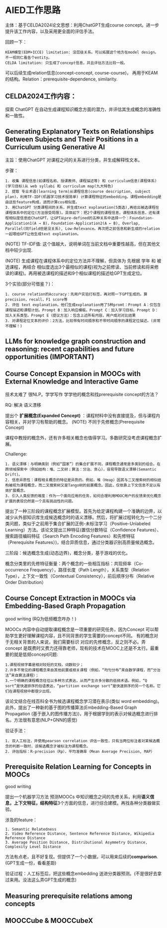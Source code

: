 # AIED工作思路


主体：基于CELDA2024论文思想：利用ChatGPT生成course concept。进一步提升该工作内容，以及采用更全面的评估手法。

回顾一下：

    KEAM模型(EDM+ICCE) limitation: 没层级关系。可以拓展这个地方在model design。不一视同仁看各个entity。
    CELDA limitation: 只生成了concept信息，并且评估方法比较一般。

可以后续生成relation信息(concept-concept, course-course)， 再用于KEAM的结构。Relation：prerequisite-dependence, similarity.




## CELDA2024工作内容：

探索 ChatGPT 在自动生成课程知识概念方面的潜力，并评估其生成概念的准确性和一致性。


## Generating Explanatory Texts on Relationships Between Subjects and Their Positions in a Curriculum using Generative AI

主旨：使用ChatGPT 对课程之间的关系进行分类，并生成解释性文本。

步骤：

    1. 收集 课程信息(如课程名称、授课教师、课程描述等) 和 curriculum信息(课程体系)(学习目标)从 web syllabi 和 curriculum map(九大特色)
    2. 提取 专业术语(learning term)从课程信息(course description, subject plan)，利用TF-IDF(机器学习技术很简单) 计算课程特征的embedding。课程embedding是由这些feature构成，进而计算cos相似度。
    3. 用ChatGPT 分类课程间的关系，并生成text explanation(5类选),再给出被选课程在课程体系中的定位(方法很受局限)。具体如下：把2个课程的课程信息，课程体系信息，还有课程相似度信息给ChatGPT，让GPT从pre-defined的五种关系中选择一个：Foundation-Application1(A → B)，Foundation-Application2(A ← B), Overlap, Parallel(同field但是没关系), Low-Relevance。再次把之前信息和新生成的relation一起喂给GPT让他生成text explanation。
    
    
(NOTE) TF-IDF值: 这个值越大，说明单词在当前文档中重要性越高，但在其他文档中较少出现.

(NOTE) 生成课程在课程体系中的定位方法并不理解，但具体为 先根据 学年 和 被选课程，再结合 相似度选出3个最相似的课程(视为之前修读、当前修读和将来修读的课程)。再用被选课程的描述和9个相似课程的描述给GPT生成定位。

3个实验(部分可借鉴？)：

    1. course relation的Accuracy：先用户实验打标签，再对照一下GPT生成的。算precision，recall，F1 score等
    2. 评估 text explanation。他们生成explanation用了5种promt：Prompt A：仅包含课程描述和课程计划。Prompt B：加入响应模板。Prompt C：加入学习目标。Prompt D：加入关系类型。Prompt E（提议方法）：包含上述所有内容。用户成对对比结果
    3. 对课程定位文本的评价：2方法，比较带有时间顺序和不带时间顺序的课程定位描述。(非常不理解！)




## LLMs for knowledge graph construction and reasoning: recent capabilities and future opportunities (IMPORTANT)





## Course Concept Expansion in MOOCs with External Knowledge and Interactive Game

技术太难了 很NLP。学学写作 学学他的概念和找prerequisite concept的方法？

RQ: 解决 语义漂移

提出个 **扩展概念(Expanded Concept)** ：课程材料中没有直接提及，但与课程内容相关，并对学习有帮助的概念。
(NOTE) 不同于先修概念(Prerequisite Concept)

课程中教授的概念外，还有许多相关概念也值得学习。多数研究没考虑课程概念扩展。

Challenge:

    1. 语义漂移：与明确类别（例如“国家”）的集合扩展不同，课程概念通常是多类别的组合。在跨领域探索中（例如结构：堆、二叉树；算法：分治、贪心），容易导致语义漂移(Semantic Drift)。
    2. 信息异质性：课程相关概念的特征是异质的。例如，堆（Heap）因其与二叉搜索树的相似结构被视为课程概念，而二叉搜索树又是Tango树的前置概念。因此，仅依靠上下文信息不足以有效扩展概念。
    3. 引入人类反馈的难度：作为一个面向应用的任务，如何合理利用MOOC用户的反馈来优化概念扩展的表现仍然是一个具有挑战性的问题。

提出了一种三阶段的课程概念扩展模型。首先为给定课程构建一个准确的边界，以减少从外部知识库生成候选概念时的语义漂移。然后，将扩展过程转化为一个二分类问题，类似于之前用于集合扩展的正例-未标注学习（Positive-Unlabeled Learning）方法。该论文提出三种特征(置信分数特征（Confidence Features）、搜索路径编码特征（Search Path Encoding Features）和先修特征（Prerequisite Features）)，结合异质信息，通过分类器识别高质量候选概念。

三阶段：候选概念生成(动态边界)，概念分类，基于游戏的优化。

概念分类里的先修特征衡量：两个概念的一些相互指标：共现频率（Co-occurrence Frequency），路径长度（Path Length），关系类型（Relation Type），上下文一致性（Contextual Consistency），前后顺序分布（Relative Order Distribution）



## Course Concept Extraction in MOOCs via Embedding-Based Graph Propagation

good writing (RQ为低频概念咋办！)

MOOCs 内容中自动提取课程概念是一项重要的研究任务，因为Concept 可以帮助学生更好理解课程内容，且不同背景的学生需要的concept不同。 有的概念对于无相关背景的人来说，我们需要标识 对应的先修概念，反之则不必。弄concept 是既费时又费力还得靠老师，现有的技术在MOOC上还是不太行。最重要的就是低频concept问题:

    1.课程视频字幕是相对较短的文档，词数较少；
    2.许多不常见的课程概念来自其他前置或相关课程（例如，“均匀分布”来自数学课程，而“分治法”来自算法课程）；
    3.一个明确的课程概念往往以多种方式表达，从而产生许多分散的低频术语。例如，“Q sort”是快速排序的俗语表达，“partition exchange sort”是快速排序的另一个名称。它们在课程视频中都很少出现。


该论文结合在线百科全书为候选课程概念学习潜在表示(类似 word embedding)。此外，提出了一种新的基于图的传播算法(Embedding-Based Graph Propagation (基于嵌入的图传播方法))，用于根据学到的表示对候选概念进行排名。方法很有意思(NLP+GNN的感觉)

验证手法：

    1. 双人工标注，并使用pearson correlation 评估一致性，只有当两位标注者对某候选概念的判断一致时，该候选概念才被标注为课程概念。
    2. 评估指标：R-precision（Rp），平均准确率（Mean Average Precision, MAP）



## Prerequisite Relation Learning for Concepts in MOOCs 

good writing


提出一个机器学习方法 预测MOOCs 中知识概念之间的先修关系，利用**语义信息，上下文特征，结构特征**3个方面的信息，进行综合建模。再找各种分类器做实验。

涉及的feature：

    1. Semantic Relatedness
    2. Video Reference Distance, Sentence Reference Distance, Wikipedia Reference Distance
    3. Average Position Distance, Distributional Asymmetry Distance, Complexity Level Distance

方法有点老，且不好复现。但提供了一个小数据，可以用来后续的**comparison**. (GPT生成一份，看看差距)

验证过程：人工标签后，把这些概念embedding 送进分类器预测。(不是很好去拿过来用。没法这么弄GPT生成的概念)



## Measuring prerequisite relations among concepts


## MOOCCube & MOOCCubeX






